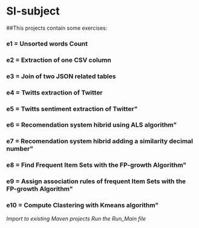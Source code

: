 # **SI-subject**
##This projects contain some exercises:
### e1 = Unsorted words Count
### e2 = Extraction of one CSV column
### e3 = Join of two JSON related tables
### e4 = Twitts extraction of Twitter  
### e5 = Twitts sentiment extraction of Twitter"
### e6 = Recomendation system hibrid using ALS algorithm"
### e7 = Recomendation system hibrid adding a similarity decimal number"
### e8 = Find Frequent Item Sets with the FP-growth Algorithm"
### e9 = Assign association rules of frequent Item Sets with the FP-growth Algorithm"
### e10 = Compute Clastering with Kmeans algorithm"

*Import to existing Maven projects*
*Run the Run_Main file*